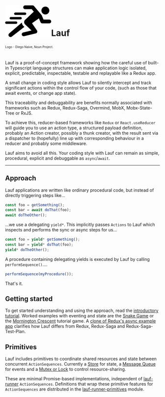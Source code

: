 <img src="https://github.com/cefn/lauf/raw/main/vector/logo.png" alt="Logo - Image of Runner" align="left"><br></br>

# Lauf

<sub><sup>Logo - Diego Naive, Noun Project.</sup></sub>
<br></br>

Lauf is a proof-of-concept framework showing how the careful use of built-in Typescript language structures can make application logic isolated, explicit, predictable, inspectable, testable and replayable like a Redux app.

A small change in coding style allows Lauf to silently intercept and track significant actions within the control flow of your code, (such as those that await events, or change app state).

This traceability and debuggability are benefits normally associated with frameworks such as Redux, Redux-Saga, Overmind, MobX, Mobx-State-Tree or RxJS.

To achieve this, reducer-based frameworks like `Redux` or `React.useReducer` will guide you to use an action type, a structured payload definition, probably an Action creator, possibly a thunk creator, with the result sent via a dispatcher to (hopefully) line up with corresponding behaviour in a reducer and probably some middleware.

Lauf aims to avoid all this. Your coding style with Lauf can remain as simple, procedural, explicit and debuggable as `async`/`await`.

<hr>

## Approach

Lauf applications are written like ordinary procedural code, but instead of directly triggering steps like...

```typescript
const foo = getSomething();
const bar = await doThat(foo);
await doTheOther();
```

...we use a delegating `yield*`. This implicitly passes `Actions` to Lauf which inspects and performs the sync or async steps for us...

<!-- prettier-ignore-start -->
```typescript
const foo = yield* getSomething();
const bar = yield* doThat(foo);
yield* doTheOther();
```
<!-- prettier-ignore-end -->

A procedure containing delegating yields is executed by Lauf by calling `performSequence()`....

```typescript
performSequence(myProcedure());
```

That's it.

## Getting started

To get started understanding and using the approach, read the [introductory tutorial](./docs/tutorial/index.md). Worked examples with eventing and state are the [Snake Game](./apps/nextjs-snake/src/game.ts) or the [Mornington Crescent](./apps/nextjs-mornington/src/tutorial/event/plan.ts) tutorial game. A [clone of Redux's async example app](https://github.com/cefn/lauf/tree/main/apps/lauf-example-async) clarifies how Lauf differs from Redux, Redux-Saga and Redux-Saga-Test-Plan.

## Primitives

Lauf includes primitives to coordinate shared resources and state between concurrent `ActionSequences`. Currently a [Store](./modules/lauf-store) for state, a [Message Queue](./modules/lauf-queue) for events and a [Mutex or Lock](./modules/lauf-lock) to control resource-sharing.

These are minimal Promise-based implementations, independent of [lauf-runner](./modules/lauf-runner) `ActionSequences`. Definitions that wrap these primitive features for `ActionSequences` are distributed in the [lauf-runner-primitives](./modules/lauf-runner-primitives) module.
